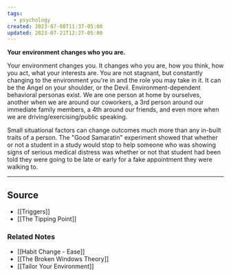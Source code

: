 ```yaml
---
tags:
  - psychology
created: 2023-07-08T11:37-05:00
updated: 2023-07-21T12:27-05:00
---
```

**Your environment changes who you are.**

Your environment changes you. It changes who you are, how you think, how you act, what your interests are. You are not stagnant, but constantly changing to the environment you're in and the role you may take in it. It can be the Angel on your shoulder, or the Devil. Environment-dependent behavioral personas exist. We are one person at home by ourselves, another when we are around our coworkers, a 3rd person around our immediate family members, a 4th around our friends, and even more when we are driving/exercising/public speaking.

Small situational factors can change outcomes much more than any in-built traits of a person. The "Good Samaratin" experiment showed that whether or not a student in a study would stop to help someone who was showing signs of serious medical distress was whether or not that student had been told they were going to be late or early for a fake appointment they were walking to.

---

## Source
- [[Triggers]]
- [[The Tipping Point]]

### Related Notes
- [[Habit Change - Ease]] 
- [[The Broken Windows Theory]] 
- [[Tailor Your Environment]]